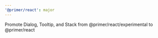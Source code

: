 ```yaml
---
'@primer/react': major
---
```


Promote Dialog, Tooltip, and Stack from @primer/react/experimental to @primer/react
